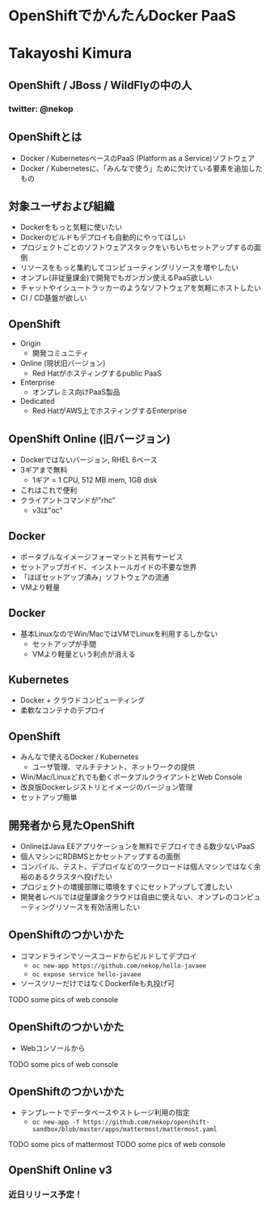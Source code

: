 # OpenShiftでかんたんDocker PaaS



# Takayoshi Kimura
## OpenShift / JBoss / WildFlyの中の人
### twitter: @nekop



## OpenShiftとは

- Docker / KubernetesベースのPaaS (Platform as a Service)ソフトウェア
- Docker / Kubernetesに、「みんなで使う」ために欠けている要素を追加したもの



## 対象ユーザおよび組織

- Dockerをもっと気軽に使いたい
- Dockerのビルドもデプロイも自動的にやってほしい
- プロジェクトごとのソフトウェアスタックをいちいちセットアップするの面倒
- リソースをもっと集約してコンピューティングリソースを増やしたい
- オンプレ(非従量課金)で開発でもガンガン使えるPaaS欲しい
- チャットやイシュートラッカーのようなソフトウェアを気軽にホストしたい
- CI / CD基盤が欲しい



## OpenShift

- Origin
  - 開発コミュニティ
- Online (現状旧バージョン)
  - Red Hatがホスティングするpublic PaaS
- Enterprise
  - オンプレミス向けPaaS製品
- Dedicated
  - Red HatがAWS上でホスティングするEnterprise



## OpenShift Online (旧バージョン)

- Dockerではないバージョン, RHEL 6ベース
- 3ギアまで無料
  - 1ギア = 1 CPU, 512 MB mem, 1GB disk
- これはこれで便利
- クライアントコマンドが"rhc"
  - v3は"oc"



## Docker

- ポータブルなイメージフォーマットと共有サービス
- セットアップガイド、インストールガイドの不要な世界
- 「ほぼセットアップ済み」ソフトウェアの流通
- VMより軽量




## Docker

- 基本LinuxなのでWin/MacではVMでLinuxを利用するしかない
  - セットアップが手間
  - VMより軽量という利点が消える



## Kubernetes

- Docker + クラウドコンピューティング
- 柔軟なコンテナのデプロイ



## OpenShift

- みんなで使えるDocker / Kubernetes
  - ユーザ管理、マルチテナント、ネットワークの提供
- Win/Mac/Linuxどれでも動くポータブルクライアントとWeb Console
- 改良版Dockerレジストリとイメージのバージョン管理
- セットアップ簡単



## 開発者から見たOpenShift

- OnlineはJava EEアプリケーションを無料でデプロイできる数少ないPaaS
- 個人マシンにRDBMSとかセットアップするの面倒
- コンパイル、テスト、デプロイなどのワークロードは個人マシンではなく余裕のあるクラスタへ投げたい
- プロジェクトの増援部隊に環境をすぐにセットアップして渡したい
- 開発者レベルでは従量課金クラウドは自由に使えない、オンプレのコンピューティングリソースを有効活用したい



## OpenShiftのつかいかた

- コマンドラインでソースコードからビルドしてデプロイ
  - `oc new-app https://github.com/nekop/hello-javaee`
  - `oc expose service hello-javaee`
- ソースツリーだけではなくDockerfileも丸投げ可

TODO some pics of web console



## OpenShiftのつかいかた

- Webコンソールから

TODO some pics of web console



## OpenShiftのつかいかた

- テンプレートでデータベースやストレージ利用の指定
  - `oc new-app -f https://github.com/nekop/openshift-sandbox/blob/master/apps/mattermost/mattermost.yaml`

TODO some pics of mattermost
TODO some pics of web console



## OpenShift Online v3

### 近日リリース予定！


